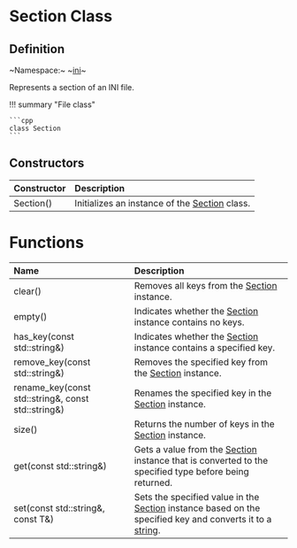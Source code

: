 # Section Class

## Definition

~Namespace:~ ~[ini](../ini_namespace.md)~

Represents a section of an INI file.

!!! summary "File class"

    ```cpp
    class Section
    ```

## Constructors

| Constructor | Description                                                 |
| :---------- | :---------------------------------------------------------- |
| Section()   | Initializes an instance of the [Section](section.md) class. |

# Functions

| Name                        | Description                                                            |
| :-------------------------- | :--------------------------------------------------------------------- |
| clear()                     | Removes all keys from the [Section](section.md) instance.              |
| empty()                     | Indicates whether the [Section](section.md) instance contains no keys. |
| has_key(const std::string&) | Indicates whether the [Section](section.md) instance contains a specified key. |
| remove_key(const std::string&) | Removes the specified key from the [Section](section.md) instance. |
| rename_key(const std::string&, const std::string&) | Renames the specified key in the [Section](section.md) instance. |
| size() | Returns the number of keys in the [Section](section.md) instance. |
| get<T>(const std::string&) | Gets a value from the [Section](section.md) instance that is converted to the specified type before being returned. |
| set<T>(const std::string&, const T&) | Sets the specified value in the [Section](section.md) instance based on the specified key and converts it to a [string](https://cplusplus.com/reference/string/string/). |